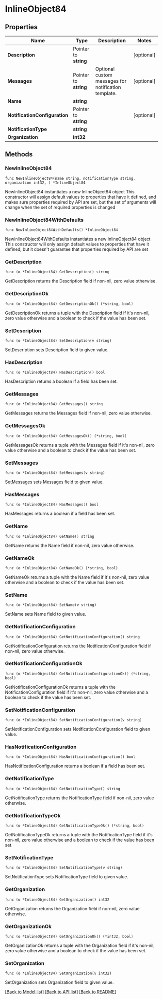 # InlineObject84

## Properties

Name | Type | Description | Notes
------------ | ------------- | ------------- | -------------
**Description** | Pointer to **string** |  | [optional] 
**Messages** | Pointer to **string** | Optional custom messages for notification template. | [optional] 
**Name** | **string** |  | 
**NotificationConfiguration** | Pointer to **string** |  | [optional] 
**NotificationType** | **string** |  | 
**Organization** | **int32** |  | 

## Methods

### NewInlineObject84

`func NewInlineObject84(name string, notificationType string, organization int32, ) *InlineObject84`

NewInlineObject84 instantiates a new InlineObject84 object
This constructor will assign default values to properties that have it defined,
and makes sure properties required by API are set, but the set of arguments
will change when the set of required properties is changed

### NewInlineObject84WithDefaults

`func NewInlineObject84WithDefaults() *InlineObject84`

NewInlineObject84WithDefaults instantiates a new InlineObject84 object
This constructor will only assign default values to properties that have it defined,
but it doesn't guarantee that properties required by API are set

### GetDescription

`func (o *InlineObject84) GetDescription() string`

GetDescription returns the Description field if non-nil, zero value otherwise.

### GetDescriptionOk

`func (o *InlineObject84) GetDescriptionOk() (*string, bool)`

GetDescriptionOk returns a tuple with the Description field if it's non-nil, zero value otherwise
and a boolean to check if the value has been set.

### SetDescription

`func (o *InlineObject84) SetDescription(v string)`

SetDescription sets Description field to given value.

### HasDescription

`func (o *InlineObject84) HasDescription() bool`

HasDescription returns a boolean if a field has been set.

### GetMessages

`func (o *InlineObject84) GetMessages() string`

GetMessages returns the Messages field if non-nil, zero value otherwise.

### GetMessagesOk

`func (o *InlineObject84) GetMessagesOk() (*string, bool)`

GetMessagesOk returns a tuple with the Messages field if it's non-nil, zero value otherwise
and a boolean to check if the value has been set.

### SetMessages

`func (o *InlineObject84) SetMessages(v string)`

SetMessages sets Messages field to given value.

### HasMessages

`func (o *InlineObject84) HasMessages() bool`

HasMessages returns a boolean if a field has been set.

### GetName

`func (o *InlineObject84) GetName() string`

GetName returns the Name field if non-nil, zero value otherwise.

### GetNameOk

`func (o *InlineObject84) GetNameOk() (*string, bool)`

GetNameOk returns a tuple with the Name field if it's non-nil, zero value otherwise
and a boolean to check if the value has been set.

### SetName

`func (o *InlineObject84) SetName(v string)`

SetName sets Name field to given value.


### GetNotificationConfiguration

`func (o *InlineObject84) GetNotificationConfiguration() string`

GetNotificationConfiguration returns the NotificationConfiguration field if non-nil, zero value otherwise.

### GetNotificationConfigurationOk

`func (o *InlineObject84) GetNotificationConfigurationOk() (*string, bool)`

GetNotificationConfigurationOk returns a tuple with the NotificationConfiguration field if it's non-nil, zero value otherwise
and a boolean to check if the value has been set.

### SetNotificationConfiguration

`func (o *InlineObject84) SetNotificationConfiguration(v string)`

SetNotificationConfiguration sets NotificationConfiguration field to given value.

### HasNotificationConfiguration

`func (o *InlineObject84) HasNotificationConfiguration() bool`

HasNotificationConfiguration returns a boolean if a field has been set.

### GetNotificationType

`func (o *InlineObject84) GetNotificationType() string`

GetNotificationType returns the NotificationType field if non-nil, zero value otherwise.

### GetNotificationTypeOk

`func (o *InlineObject84) GetNotificationTypeOk() (*string, bool)`

GetNotificationTypeOk returns a tuple with the NotificationType field if it's non-nil, zero value otherwise
and a boolean to check if the value has been set.

### SetNotificationType

`func (o *InlineObject84) SetNotificationType(v string)`

SetNotificationType sets NotificationType field to given value.


### GetOrganization

`func (o *InlineObject84) GetOrganization() int32`

GetOrganization returns the Organization field if non-nil, zero value otherwise.

### GetOrganizationOk

`func (o *InlineObject84) GetOrganizationOk() (*int32, bool)`

GetOrganizationOk returns a tuple with the Organization field if it's non-nil, zero value otherwise
and a boolean to check if the value has been set.

### SetOrganization

`func (o *InlineObject84) SetOrganization(v int32)`

SetOrganization sets Organization field to given value.



[[Back to Model list]](../README.md#documentation-for-models) [[Back to API list]](../README.md#documentation-for-api-endpoints) [[Back to README]](../README.md)



